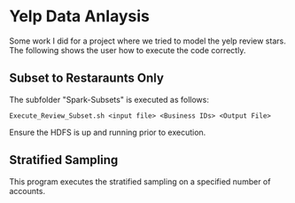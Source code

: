 # Yelp Data Anlaysis
Some work I did for a project where we tried to model the yelp review stars. The following shows the user how to execute the code correctly.

## Subset to Restaraunts Only
The subfolder "Spark-Subsets" is executed as follows:
```
Execute_Review_Subset.sh <input file> <Business IDs> <Output File>
```
Ensure the HDFS is up and running prior to execution.

## Stratified Sampling
This program executes the stratified sampling on a specified number of accounts.
